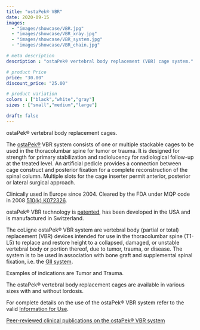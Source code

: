 ```yaml
---
title: "ostaPek® VBR"
date: 2020-09-15
images: 
  - "images/showcase/VBR.jpg"
  - "images/showcase/VBR_xray.jpg"
  - "images/showcase/VBR_system.jpg"
  - "images/showcase/VBR_chain.jpg"

# meta description
description : "ostaPek® vertebral body replacement (VBR) cage system."

# product Price
price: "30.00"
discount_price: "25.00"

# product variation
colors : ["black","white","gray"]
sizes : ["small","medium","large"]

draft: false
---
```


ostaPek® vertebral body replacement cages.

The [ostaPek®](https://spinenuances.com/ostapek) VBR system consists of one or multiple stackable cages to be used in the thoracolumbar spine for tumor or trauma. 
It is designed for strength for primary stabilization and radiolucency for radiological follow-up at the treated level. 
An artificial pedicle provides a connection between cage construct and posterior fixation for a complete reconstruction of the spinal column.
Multiple slots for the cage inserter permit anterior, posterior or lateral surgical approach.

Clinically used in Europe since 2004. Cleared by the FDA under MQP code in 2008 [510(k) K072326](https://www.accessdata.fda.gov/cdrh_docs/pdf7/K072326.pdf).

ostaPek® VBR technology is [patented](https://spinenuances.com/download/patents), has been developed in the USA and is manufactured in Switzerland.

The coLigne ostaPek® VBR system are vertebral body (partial or total) replacement (VBR) devices intended for use in the thoracolumbar spine (T1-L5) to replace and restore height to a collapsed, damaged, or unstable vertebral body or portion thereof, due to tumor, trauma, or disease.
The system is to be used in association with bone graft and supplemental spinal fixation, i.e. the [GII system](https://spinenuances.com/products/evos_gii_pedicle_fixation). 

Examples of indications are Tumor and Trauma.

The ostaPek® vertebral body replacement cages are available in various sizes with and without lordosis.

For complete details on the use of the ostaPek® VBR system refer to the valid  [Information for Use](https://saps2412.github.io/IFUs/US_VBR_System_IFU_2020-05.pdf).

[Peer-reviewed clinical publications on the ostaPek® VBR system](https://spinenuances.com/download/publications)